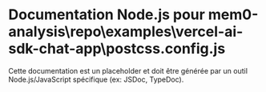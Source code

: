# Documentation Node.js pour mem0-analysis\repo\examples\vercel-ai-sdk-chat-app\postcss.config.js

Cette documentation est un placeholder et doit être générée par un outil Node.js/JavaScript spécifique (ex: JSDoc, TypeDoc).
